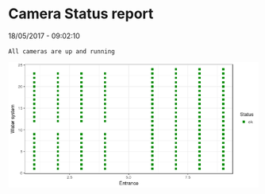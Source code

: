 Camera Status report
================
18/05/2017 - 09:02:10

    All cameras are up and running

![](camreport_files/figure-markdown_github/unnamed-chunk-2-1.png)
